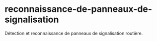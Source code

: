 # reconnaissance-de-panneaux-de-signalisation
Détection et reconnaissance de panneaux de signalisation routière. 
